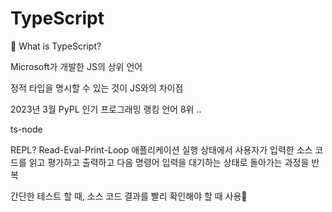 # TypeScript

🔲 What is TypeScript?

Microsoft가 개발한 JS의 상위 언어

정적 타입을 명시할 수 있는 것이 JS와의 차이점

2023년 3월 PyPL 인기 프로그래밍 랭킹 언어 8위 ..



ts-node

REPL? Read-Eval-Print-Loop 애플리케이션 실행 상태에서 사용자가 입력한 소스 코드를 읽고 평가하고 출력하고 다음 명령어 입력을 대기하는 상태로 돌아가는 과정을 반복

간단한 테스트 할 때, 소스 코드 결과를 빨리 확인해야 할 때 사용


